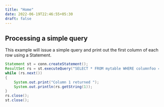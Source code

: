 ```yaml
---
title: "Home"
date: 2022-06-19T22:46:55+05:30
draft: false
---
```


##  Processing a simple query

This example will issue a simple query and print out the first column of each row using a Statement.

```java
Statement st = conn.createStatement();
ResultSet rs = st.executeQuery("SELECT * FROM mytable WHERE columnfoo = 500");
while (rs.next())
{
    System.out.print("Column 1 returned ");
    System.out.println(rs.getString(1));
}
rs.close();
st.close();
```

